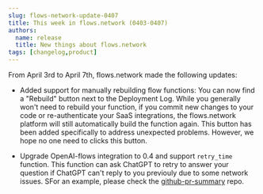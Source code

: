```yaml
---
slug: flows-network-update-0407
title: This week in flows.network (0403-0407)
authors:
  name: release
  title: New things about flows.network
tags: [changelog,product]
---
```


From April 3rd to April 7th, flows.network made the following updates:

* Added support for manually rebuilding flow functions: You can now find a "Rebuild" button next to the Deployment Log. While you generally won't need to rebuild your function, if you commit new changes to your code or re-authenticate your SaaS integrations, the flows.network platform will still automatically build the function again. This button has been added specifically to address unexpected problems. However, we hope no one need to clicks this button.

* Upgrade OpenAI-flows integration to 0.4 and support `retry_time` function. This function can ask ChatGPT to retry to answer your question if ChatGPT can't reply to you previouly due to some network issues. SFor an example, please check the [github-pr-summary](https://github.com/flows-network/github-pr-summary/blob/main/src/github-pr-summary.rs#L150) repo.



